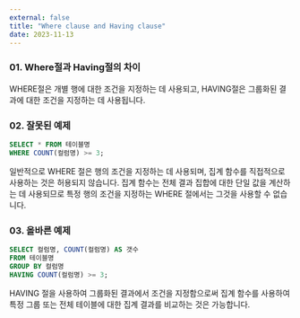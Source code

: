 ```yaml
---
external: false
title: "Where clause and Having clause"
date: 2023-11-13
---
```


### 01. Where절과 Having절의 차이

WHERE절은 개별 행에 대한 조건을 지정하는 데 사용되고, HAVING절은 그룹화된 결과에 대한 조건을 지정하는 데 사용됩니다.

### 02. 잘못된 예제

```sql
SELECT * FROM 테이블명
WHERE COUNT(컬럼명) >= 3;
```

일반적으로 WHERE 절은 행의 조건을 지정하는 데 사용되며, 집계 함수를 직접적으로 사용하는 것은 허용되지 않습니다. 집계 함수는 전체 결과 집합에 대한 단일 값을 계산하는 데 사용되므로 특정 행의 조건을 지정하는 WHERE 절에서는 그것을 사용할 수 없습니다.

### 03. 올바른 예제

```sql
SELECT 컬럼명, COUNT(컬럼명) AS 갯수
FROM 테이블명
GROUP BY 컬럼명
HAVING COUNT(컬럼명) >= 3;
```

HAVING 절을 사용하여 그룹화된 결과에서 조건을 지정함으로써 집계 함수를 사용하여 특정 그룹 또는 전체 테이블에 대한 집계 결과를 비교하는 것은 가능합니다.
